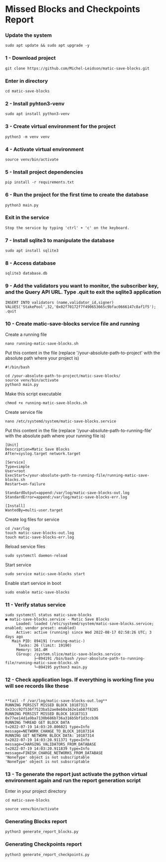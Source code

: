 #  Missed Blocks and Checkpoints Report

### Update the system

```
sudo apt update && sudo apt upgrade -y
```
### 1 - Download project

```
git clone https://github.com/Michel-Leidson/matic-save-blocks.git
```

### Enter in directory
```
cd matic-save-blocks
```
### 2 - Install pyhton3-venv

```
sudo apt install python3-venv
```
### 3 - Create virtual environment for the project

```
python3 -m venv venv
```

### 4 - Activate virtual environment

```
source venv/bin/activate
```

### 5 - Install project dependencies

```
pip install -r requirements.txt
```

### 6 - Run the project for the first time to create the database

```
python3 main.py
```

### Exit in the service
```
Stop the service by typing 'ctrl' + 'c' on the keyboard.
```
### 7 - Install sqlite3 to manipulate the database

```
sudo apt install sqlite3
```

### 8 - Access database

```
sqlite3 database.db
```

### 9 - Add the validators you want to monitor, the subscriber key, and the Query API URL. Type .quit to exit the sqlite3 application

```
INSERT INTO validators (name,validator_id,signer) VALUES('StakePool',32,'0x02f70172f7f490653665c9bfac0666147c8af1f5');
.quit
```
### 10 - Create matic-save-blocks service file and running

Create a running file

```
nano running-matic-save-blocks.sh
```

Put this content in the file (replace '/your-absolute-path-to-project' with the absolute path where your project is)

```
#!/bin/bash

cd /your-absolute-path-to-project/matic-save-blocks/
source venv/bin/activate
python3 main.py
```

Make this script executable

```
chmod +x running-matic-save-blocks.sh
```
Create service file

```
nano /etc/systemd/system/matic-save-blocks.service
```

Put this content in the file (replace '/your-absolute-path-to-running-file' with the absolute path where your running file is)

```
[Unit]
Description=Matic Save Blocks
After=syslog.target network.target

[Service]
Type=simple
User=root
ExecStart=/your-absolute-path-to-running-file/running-matic-save-blocks.sh
Restart=on-failure

StandardOutput=append:/var/log/matic-save-blocks-out.log
StandardError=append:/var/log/matic-save-blocks-err.log

[Install]
WantedBy=multi-user.target
```

Create log files for service

```
cd /var/log
touch matic-save-blocks-out.log
touch matic-save-blocks-err.log
```

Reload service files

```
sudo systemctl daemon-reload
```

Start service

```
sudo service matic-save-blocks start
```

Enable start service in boot

```
sudo enable matic-save-blocks
```
### 11 - Verify status service

```
sudo systemctl status matic-save-blocks
● matic-save-blocks.service - Matic Save Blocks
     Loaded: loaded (/etc/systemd/system/matic-save-blocks.service; enabled; vendor preset: enabled)
     Active: active (running) since Wed 2022-08-17 02:58:26 UTC; 3 days ago
   Main PID: 894191 (running-matic-)
      Tasks: 26 (limit: 19190)
     Memory: 161.4M
     CGroup: /system.slice/matic-save-blocks.service
             ├─894191 /bin/bash /your-absolute-path-to-running-file/running-matic-save-blocks.sh
             └─894195 python3 main.py
```

### 12 - Check application logs. If everything is working fine you will see records like these
```

**tail -f /var/log/matic-save-blocks-out.log**
RUNNING PERSIST MISSED BLOCK 10187313 0x33cc92f536f7523ba52ae8eb8a162e1ab87f8285
RUNNING PERSIST MISSED BLOCK 10187313 0x77ee14d1a9ba7130b686b736a316b5bf1d3ccb36
RUNNING THREAD GET BLOCK DATA
t=2022-07-19 14:03:20.806021 type=Info message=NETWORK_CHANGE_TO_BLOCK_10187314
RUNNING GET NETWORK BLOCK DATA: 10187314
t=2022-07-19 14:03:20.911371 type=Info message=CHARGING_VALIDATORS_FROM_DATABASE
t=2022-07-19 14:03:20.911839 type=Info message=FINISH_CHARGE_NETWORKS_FROM_DATABASE
'NoneType' object is not subscriptable
'NoneType' object is not subscriptable
```

### 13 - To generate the report just activate the python virtual environment again and run the report generation script

Enter in your project directory

```
cd matic-save-blocks
```
```
source venv/bin/activate
```
### Generating Blocks report
```
python3 generate_report_blocks.py
```
### Generating Checkpoints report
```
python3 generate_report_checkpoints.py
```
